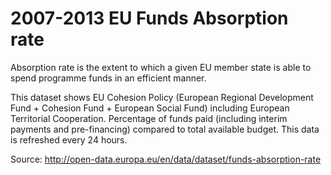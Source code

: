 # 2007-2013 EU Funds Absorption rate

Absorption rate is the extent to which a given EU member state is able
to spend programme funds in an efficient manner.

This dataset shows EU Cohesion Policy (European Regional Development
Fund + Cohesion Fund + European Social Fund) including European
Territorial Cooperation. Percentage of funds paid (including interim
payments and pre-financing) compared to total available budget. This
data is refreshed every 24 hours.

Source: http://open-data.europa.eu/en/data/dataset/funds-absorption-rate
